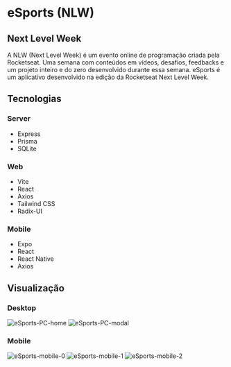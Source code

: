 # eSports (NLW)

## Next Level Week
A NLW (Next Level Week) é um evento online de programação criada pela Rocketseat. Uma semana com conteúdos em vídeos, desafios, feedbacks e um projeto inteiro e do zero desenvolvido durante essa semana.
eSports é um aplicativo desenvolvido na edição da Rocketseat Next Level Week.

## Tecnologias
### Server
* Express
* Prisma
* SQLite
### Web
* Vite
* React
* Axios
* Tailwind CSS
* Radix-UI
### Mobile
* Expo
* React
* React Native
* Axios

## Visualização
### Desktop
![eSports-PC-home](https://user-images.githubusercontent.com/66652642/220257724-51cb499c-e6fb-4f4d-8be6-d82fab4214a1.png)
![eSports-PC-modal](https://user-images.githubusercontent.com/66652642/220257725-170e206e-2b0c-4f5a-b66c-fae62d741b89.png)

### Mobile
![eSports-mobile-0](https://user-images.githubusercontent.com/66652642/220257715-dc9febda-ced9-4df2-a78a-4842f5ca402c.jpg)
![eSports-mobile-1](https://user-images.githubusercontent.com/66652642/220257719-82546a3d-bd91-4bc4-8d22-0cd7501dfca7.jpg)
![eSports-mobile-2](https://user-images.githubusercontent.com/66652642/220257721-9d5d11d6-8379-4a00-b654-c0fb206d43fd.jpg)

